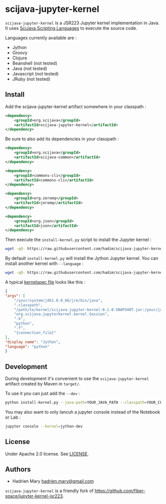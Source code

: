 # scijava-jupyter-kernel

`scijava-jupyter-kernel` is a JSR223 Jupyter kernel implementation in Java. It uses [SciJava Scripting Languages](https://github.com/scijava?utf8=%E2%9C%93&q=scripting&type=&language=) to execute the source code.

Languages currently available are :

- Jython
- Groovy
- Clojure
- Beanshell (not tested)
- Java (not tested)
- Javascript (not tested)
- JRuby (not tested)

## Install

Add the scijava-jupyter-kernel artifact somewhere in your classpath :

```xml
<dependency>
    <groupId>org.scijava</groupId>
    <artifactId>scijava-jupyter-kernel</artifactId>
</dependency>
```

Be sure to also add its dependencies in your classpath :

```xml
<dependency>
    <groupId>org.scijava</groupId>
    <artifactId>scijava-common</artifactId>
</dependency>

<dependency>
    <groupId>commons-cli</groupId>
    <artifactId>commons-cli</artifactId>
</dependency>

<dependency>
    <groupId>org.zeromq</groupId>
    <artifactId>jeromq</artifactId>
</dependency>

<dependency>
    <groupId>org.json</groupId>
    <artifactId>json</artifactId>
</dependency>
```

Then execute the `install-kernel.py` script to install the Jupyter kernel :

```bash
wget -qO- https://raw.githubusercontent.com/hadim/scijava-jupyter-kernel/master/install-kernel.py | python - --java-path=YOUR_JAVA_PATH --classpath=YOUR_CLASSPATH
```

By default `install-kernel.py` will install the Jython Jupyter kernel. You can install another kernel with `--language` :

```bash
wget -qO- https://raw.githubusercontent.com/hadim/scijava-jupyter-kernel/master/install-kernel.py | python - --java-path=YOUR_JAVA_PATH  --classpath=YOUR_CLASSPATH --language groovy
```

A typical [kernelspec file](https://jupyter-client.readthedocs.io/en/latest/kernels.html#kernel-specs) looks like this :

```json
{
"argv": [
    "/your/system/jdk1.8.0_66/jre/bin/java",
    "-classpath",
    "/path/to/kernel/scijava-jupyter-kernel-0.1.0-SNAPSHOT.jar:/your/java/jars/files/*",
    "org.scijava.jupyterkernel.kernel.Session",
    "-k",
    "python",
    "-f",
    "{connection_file}"
],
"display_name": "Jython",
"language": "python"
}
```

## Development

During development it's convenient to use the `scijava-jupyter-kernel` artifact created by Maven in `target/`.

To use it you can just add the `--dev` :

```bash
python install-kernel.py --java-path=YOUR_JAVA_PATH --classpath=YOUR_CLASSPATH --dev
```

You may also want to only lancuh a jupyter console instead of the Notebook or Lab :

```bash
jupyter console --kernel=jython-dev
```

## License

Under Apache 2.0 license. See [LICENSE](LICENSE).

## Authors

- Hadrien Mary <hadrien.mary@gmail.com>

`scijava-jupyter-kernel` is a friendly fork of https://github.com/fiber-space/jupyter-kernel-jsr223.
